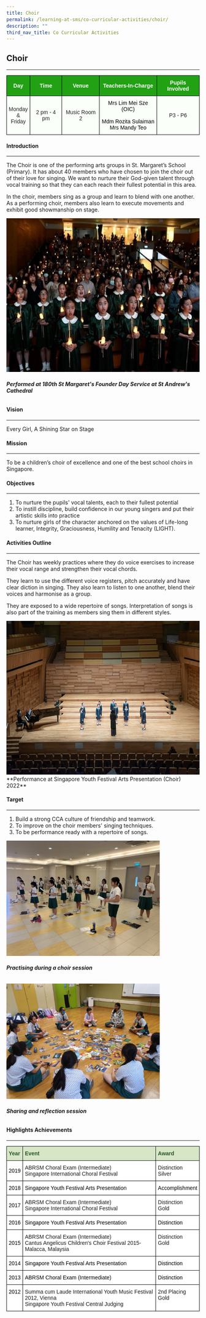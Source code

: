 ```yaml
---
title: Choir
permalink: /learning-at-sms/co-curricular-activities/choir/
description: ""
third_nav_title: Co Curricular Activities
---
```

## Choir
___________________________________________________________

<style type="text/css">
.tg  {border-collapse:collapse;border-spacing:0;}
.tg td{border-color:black;border-style:solid;border-width:1px;font-family:Arial, sans-serif;font-size:14px;
  overflow:hidden;padding:10px 5px;word-break:normal;}
.tg th{border-color:black;border-style:solid;border-width:1px;font-family:Arial, sans-serif;font-size:14px;
  font-weight:normal;overflow:hidden;padding:10px 5px;word-break:normal;}
.tg .tg-pk3b{background-color:#FBFFFA;color:#222;text-align:center;vertical-align:top}
.tg .tg-xn89{background-color:#22A114;color:#FBFFFA;font-weight:bold;text-align:center;vertical-align:middle}
.tg .tg-s6uv{background-color:#FBFFFA;color:#222;text-align:center;vertical-align:middle}
</style>
<table class="tg">
<thead>
  <tr>
    <th class="tg-xn89"><span style="color:#FBFFFA;background-color:#22A114">Day</span></th>
    <th class="tg-xn89"><span style="color:#FBFFFA;background-color:#22A114">Time</span></th>
    <th class="tg-xn89"><span style="color:#FBFFFA;background-color:#22A114">Venue</span></th>
    <th class="tg-xn89"><span style="color:#FBFFFA;background-color:#22A114">Teachers-In-Charge</span></th>
    <th class="tg-xn89"><span style="color:#FBFFFA;background-color:#22A114">Pupils Involved</span></th>
  </tr>
</thead>
<tbody>
  <tr>
    <td class="tg-s6uv"><span style="color:#222;background-color:#FBFFFA">Monday</span><br><span style="color:#222;background-color:#FBFFFA">&amp;</span><br><span style="color:#222;background-color:#FBFFFA">Friday</span></td>
    <td class="tg-s6uv"><span style="color:#222;background-color:#FBFFFA">2 pm - 4 pm</span></td>
    <td class="tg-s6uv"><span style="color:#222;background-color:#FBFFFA">Music Room 2</span><br></td>
    <td class="tg-pk3b"><span style="font-weight:400;color:#000">Mrs Lim Mei Sze (OIC)</span><br><br><span style="font-weight:400;color:#000">Mdm Rozita Sulaiman</span><br><span style="font-weight:400;color:#000">Mrs Mandy Teo</span></td>
    <td class="tg-s6uv"><span style="color:#222;background-color:#FBFFFA">P3 - P6</span><br></td>
  </tr>
</tbody>
</table>

#### Introduction
___________________________________________________________

The Choir is one of the performing arts groups in St. Margaret’s School (Primary). It has about 40 members who have chosen to join the choir out of their love for singing. We want to nurture their God-given talent through vocal training so that they can each reach their fullest potential in this area.

In the choir, members sing as a group and learn to blend with one another. As a performing choir, members also learn to execute movements and exhibit good showmanship on stage.
  
<img style="width:700px;height:400px;" alt="" src="/images/CCAs/Choir/performing%20at%20180th%20founder's%20day%20service.jpg">

###### **Performed at 180th St Margaret's Founder Day Service at St Andrew's Cathedral**

#### Vision
___________________________________________________________
Every Girl, A Shining Star on Stage

#### Mission
___________________________________________________________
To be a children’s choir of excellence and one of the best school choirs in Singapore.

#### Objectives
___________________________________________________________
1.  To nurture the pupils' vocal talents, each to their fullest potential
2.  To instill discipline, build confidence in our young singers and put their artistic skills into practice
3.  To nurture girls of the character anchored on the values of  Life-long learner, Integrity, Graciousness, Humility and  Tenacity (LIGHT).


#### Activities Outline
__________________________________________________________
The Choir has weekly practices where they do voice exercises to increase their vocal range and strengthen their vocal chords.

They learn to use the different voice registers, pitch accurately and have clear diction in singing. They also learn to listen to one another, blend their voices and harmonise as a group.

They are exposed to a wide repertoire of songs. Interpretation of songs is also part of the training as members sing them in different styles.

<img style="width:700px;height:400px;" alt="" src="/images/CCAs/Choir/singapore%20youth%20festival%20arts%20presentation.jpg">
**Performance at Singapore Youth Festival Arts Presentation (Choir) 2022**

#### Target
__________________________________________________________

1.	Build a strong CCA culture of friendship and teamwork.
2.	To improve on the choir members' singing techniques.
3.	To be performance ready with a repertoire of songs.

<img src="/images/CCAs/Choir/practising%20during%20a%20choir%20sesssion.jpeg" alt="" style="width:400px;height:300px;">

###### **Practising during a choir session**

<img src="/images/CCAs/Choir/students%20sharing%20and%20reflecting%20on%20their%20syf%20journey.jfif" alt="" style="width:400px;height:300px;">

###### **Sharing and reflection session**

#### Highlights Achievements
___________________________________________________________


<style type="text/css">
.tg  {border-collapse:collapse;border-spacing:0;}
.tg td{border-color:black;border-style:solid;border-width:1px;font-family:Arial, sans-serif;font-size:14px;
  overflow:hidden;padding:10px 5px;word-break:normal;}
.tg th{border-color:black;border-style:solid;border-width:1px;font-family:Arial, sans-serif;font-size:14px;
  font-weight:normal;overflow:hidden;padding:10px 5px;word-break:normal;}
.tg .tg-9z0x{background-color:#D6E6C7;color:#2A5629;font-weight:bold;text-align:left;vertical-align:top}
.tg .tg-zr06{background-color:#FFF;text-align:left;vertical-align:middle}
.tg .tg-ktyi{background-color:#FFF;text-align:left;vertical-align:top}
</style>
<table class="tg">
<thead>
  <tr>
    <th class="tg-9z0x">Year</th>
    <th class="tg-9z0x">Event</th>
    <th class="tg-9z0x">Award</th>
  </tr>
</thead>
<tbody>
  <tr>
    <td class="tg-zr06"><span style="color:#000;background-color:#FFF">2019</span></td>
    <td class="tg-ktyi">ABRSM Choral Exam (Intermediate)<br>Singapore International Choral Festival</td>
    <td class="tg-ktyi">Distinction<br>Silver</td>
  </tr>
  <tr>
    <td class="tg-zr06"><span style="color:#000;background-color:#FFF">2018</span></td>
    <td class="tg-zr06"><span style="color:#000;background-color:#FFF">Singapore Youth Festival Arts Presentation</span></td>
    <td class="tg-zr06"><span style="color:#000;background-color:#FFF">Accomplishment</span></td>
  </tr>
  <tr>
    <td class="tg-zr06"><span style="color:#000;background-color:#FFF">2017</span></td>
    <td class="tg-ktyi">ABRSM Choral Exam (Intermediate)<br>Singapore International Choral Festival</td>
    <td class="tg-ktyi">Distinction<br>Gold</td>
  </tr>
  <tr>
    <td class="tg-zr06"><span style="color:#000;background-color:#FFF">2016</span></td>
    <td class="tg-zr06"><span style="color:#000;background-color:#FFF">Singapore Youth Festival Arts Presentation</span></td>
    <td class="tg-zr06"><span style="color:#000;background-color:#FFF">Distinction</span></td>
  </tr>
  <tr>
    <td class="tg-zr06"><span style="color:#000;background-color:#FFF">2015</span></td>
    <td class="tg-ktyi">ABRSM Choral Exam (Intermediate)<br>Cantus Angelicus Children's Choir Festival 2015- Malacca, Malaysia</td>
    <td class="tg-ktyi">Distinction<br>Gold</td>
  </tr>
  <tr>
    <td class="tg-zr06"><span style="color:#000;background-color:#FFF">2014</span></td>
    <td class="tg-zr06"><span style="color:#000;background-color:#FFF">Singapore Youth Festival Arts Presentation </span></td>
    <td class="tg-zr06"><span style="color:#000;background-color:#FFF">Distinction</span></td>
  </tr>
  <tr>
    <td class="tg-zr06"><span style="color:#000;background-color:#FFF">2013</span></td>
    <td class="tg-zr06"><span style="color:#000;background-color:#FFF">ABRSM Choral Exam (Intermediate)</span></td>
    <td class="tg-zr06"><span style="color:#000;background-color:#FFF">Distinction</span></td>
  </tr>
  <tr>
    <td class="tg-ktyi"><span style="font-weight:400;color:#000">2012</span></td>
    <td class="tg-ktyi">Summa cum Laude International Youth Music Festival 2012, Vienna<br>Singapore Youth Festival Central Judging</td>
    <td class="tg-ktyi">2nd Placing<br>Gold</td>
  </tr>
</tbody>
</table>